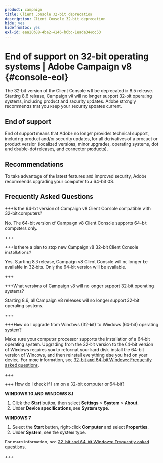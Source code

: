 ```yaml
---
product: campaign
title: Client Console 32-bit deprecation
description: Client Console 32-bit deprecation
hide: yes
hidefromtoc: yes
exl-id: eaa20b88-4ba2-4146-b6bd-1eada34ecc53
---
```

# End of support on 32-bit operating systems | Adobe Campaign v8 {#console-eol}

The 32-bit version of the Client Console will be deprecated in 8.5 release. Starting 8.6 release, Campaign v8 will no longer support 32-bit operating systems, including product and security updates. Adobe strongly recommends that you keep your security updates current.

## End of support

End of support means that Adobe no longer provides technical support, including product and/or security updates, for all derivatives of a product or product version (localized versions, minor upgrades, operating systems, dot and double-dot releases, and connector products).

## Recommendations

To take advantage of the latest features and improved security, Adobe recommends upgrading your computer to a 64-bit OS.

## Frequently Asked Questions

+++Is the 64-bit version of Campaign v8 Client Console compatible with 32-bit computers?

No. The 64-bit version of Campaign v8 Client Console supports 64-bit computers only.

+++

+++Is there a plan to stop new Campaign v8 32-bit Client Console installations?

Yes. Starting 8.6 release, Campaign v8 Client Console will no longer be available in 32-bits. Only the 64-bit version will be available.

+++

+++What versions of Campaign v8 will no longer support 32-bit operating systems?

Starting 8.6, all Campaign v8 releases will no longer support 32-bit operating systems.

+++

+++How do I upgrade from Windows (32-bit) to Windows (64-bit) operating system?

Make sure your computer processor supports the installation of a 64-bit operating system. Upgrading from the 32-bit version to the 64-bit version of Windows requires you to reformat your hard disk, install the 64-bit version of Windows, and then reinstall everything else you had on your device. For more information, see [32-bit and 64-bit Windows: Frequently asked questions](https://support.microsoft.com/en-us/windows/32-bit-and-64-bit-windows-frequently-asked-questions-c6ca9541-8dce-4d48-0415-94a3faa2e13d).

+++

+++ How do I check if I am on a 32-bit computer or 64-bit?

**WINDOWS 10 AND WINDOWS 8.1**

1. Click the **Start** button, then select **Settings** > **System** > **About**.
1. Under **Device specifications**, see **System type**.

**WINDOWS 7**
1. Select the **Start** button, right-click **Computer** and select **Properties**.
1. Under **System**, see the system type.

For more information, see [32-bit and 64-bit Windows: Frequently asked questions](https://support.microsoft.com/en-us/windows/32-bit-and-64-bit-windows-frequently-asked-questions-c6ca9541-8dce-4d48-0415-94a3faa2e13d).

+++
